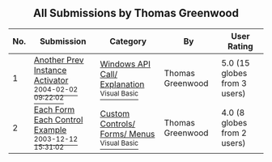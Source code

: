 ﻿<div align="center">

## All Submissions by Thomas Greenwood

</div>

No.  | Submission | Category | By   | User Rating
---- | ---------- | -------- | ---- | -----------
1 | [Another Prev Instance Activator<br /><sup>2004-02-02 09:22:02</sup>](https://github.com/Planet-Source-Code/thomas-greenwood-another-prev-instance-activator__1-51423) | [Windows API Call/ Explanation<br /><sup>Visual Basic</sup>](../ByCategory/windows-api-call-explanation__1-39.md) | Thomas Greenwood | 5.0 (15 globes from 3 users)
2 | [Each Form Each Control Example<br /><sup>2003-12-12 15:31:02</sup>](https://github.com/Planet-Source-Code/thomas-greenwood-each-form-each-control-example__1-50425) | [Custom Controls/ Forms/  Menus<br /><sup>Visual Basic</sup>](../ByCategory/custom-controls-forms-menus__1-4.md) | Thomas Greenwood | 4.0 (8 globes from 2 users)
